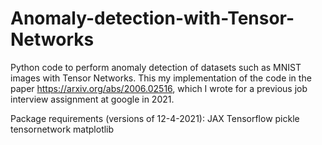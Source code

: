 # Anomaly-detection-with-Tensor-Networks
Python code to perform anomaly detection of datasets such as MNIST images with Tensor Networks. 
This my implementation of the code in the paper https://arxiv.org/abs/2006.02516, 
which I wrote for a previous job interview assignment at google in 2021. 

Package requirements (versions of 12-4-2021):
JAX
Tensorflow
pickle
tensornetwork
matplotlib

